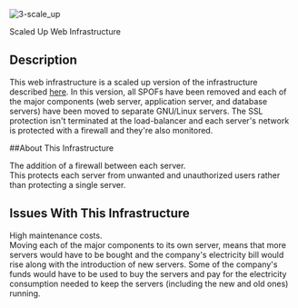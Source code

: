 ![3-scale_up](https://github.com/OILEGA/alx-system_engineering-devops/assets/117779858/6a028cd1-c84b-487f-8204-46ff50a4fec1)

Scaled Up Web Infrastructure


## Description

This web infrastructure is a scaled up version of the infrastructure described [here](2-secured_and_monitored_web_infrastructure.md). In this version, all SPOFs have been removed and each of the major components (web server, application server, and database servers) have been moved to separate GNU/Linux servers. The SSL protection isn't terminated at the load-balancer and each server's network is protected with a firewall and they're also monitored.

##About This Infrastructure

 The addition of a firewall between each server.<br/>This protects each server from unwanted and unauthorized users rather than protecting a single server.

## Issues With This Infrastructure

 High maintenance costs.<br/>Moving each of the major components to its own server, means that more servers would have to be bought and the company's electricity bill would rise along with the introduction of new servers. Some of the company's funds would have to be used to buy the servers and pay for the electricity consumption needed to keep the servers (including the new and old ones) running.
